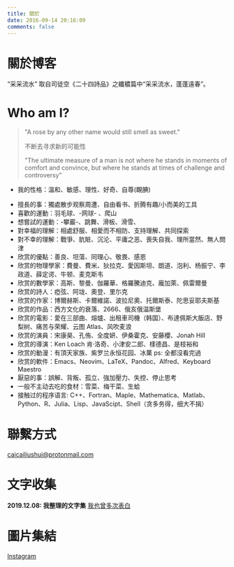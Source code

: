 ```yaml
---
title: 關於
date: 2016-09-14 20:16:09
comments: false
---
```

# 關於博客
“采采流水” 取自司徒空《二十四詩品》之纖穠篇中“采采流水，蓬蓬遠春”。

# Who am I?
> "A rose by any other name would still smell as sweet."
>
> 不断去寻求新的可能性 
>
>"The ultimate measure of a man is not where he stands in moments of comfort and convince, but where he stands at times of challenge and controversy"
>

- 我的性格：溫和、敏感、理性、好奇、自尊(靦腆)
<!-- - 擅長的事：獨處散步观察周遭、自由看书(最近喜欢看现代诗、短篇小说集、长篇小说)、折腾有趣/小而美的工具 -->
- 擅長的事：獨處散步观察周遭、自由看书、折腾有趣/小而美的工具
- 喜歡的運動：羽毛球、-网球- 、爬山
- 想嘗試的運動：-攀巖-、跳舞、滑板、滑雪、
- 對幸福的理解：相處舒服、相愛而不相防、支持理解、共同探索
- 對不幸的理解：戰爭、肮賍、沉沦、平庸之恶、喪失自我、理所當然、無人問津
- 欣赏的優點：善良、坦蕩、同理心、敬畏、感恩
- 欣赏的物理學家：費曼、費米、狄拉克、愛因斯坦、朗道、泡利、杨振宁、李政道、薛定谔、牛顿、麦克斯韦
- 欣赏的數學家：高斯、黎曼、伽羅華、格羅騰迪克、龐加萊、佩雷爾曼
- 欣赏的詩人：瘂弦、阿垅、奧登、里尓克
- 欣赏的作家：博爾赫斯、卡爾維諾、波拉尼奧、托爾斯泰、陀思妥耶夫斯基
- 欣赏的作品：西方文化的衰落、2666、俄亥俄温斯堡
- 欣赏的電影：愛在三部曲、熔爐、出租車司機（韩国）、布達佩斯大飯店、野梨树、痛苦与荣耀、云图 Atlas、风吹麦浪
- 欣赏的演員：宋康昊、孔侑、全度妍、伊桑霍克、安藤櫻、Jonah Hill
- 欣赏的導演：Ken Loach 肯·洛奇、小津安二郎、樣德昌、是枝裕和
- 欣赏的動漫：有頂天家族、紫罗兰永恒花园、冰菓 ps: 全都沒看完過
- 欣赏的軟件：Emacs、Neovim、LaTeX、Pandoc、Alfred、Keyboard Maestro
- 厭惡的事：誤解、背叛、孤立、強加壓力、失控、停止思考
- 一般不主动去吃的食材：雪菜、梅干菜、生蛤
- 接触过的程序语言: C++、Fortran、Maple、Mathematica、Matlab、Python、R、Julia、Lisp、JavaScipt、Shell（贪多务得，细大不捐）

# 聯繫方式

caicailiushui@protonmail.com

# 文字收集
**2019.12.08: 我整理的文字集** [我也曾多次表白](https://github.com/QIanGua/guwenxuan)

# 圖片集結

[Instagram](https://www.instagram.com/mlyqdd/)
